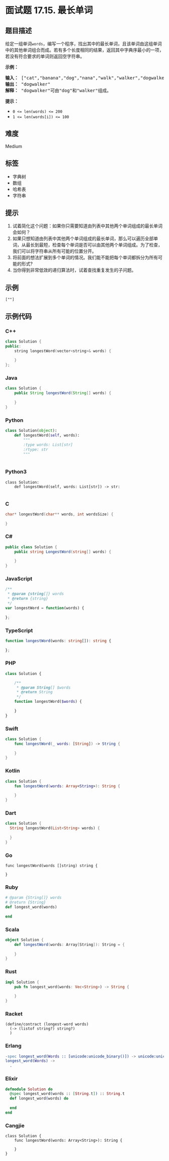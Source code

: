 # 面试题 17.15. 最长单词

## 题目描述

<p>给定一组单词<code>words</code>，编写一个程序，找出其中的最长单词，且该单词由这组单词中的其他单词组合而成。若有多个长度相同的结果，返回其中字典序最小的一项，若没有符合要求的单词则返回空字符串。</p>

<p><strong>示例：</strong></p>

<pre><strong>输入：</strong> [&quot;cat&quot;,&quot;banana&quot;,&quot;dog&quot;,&quot;nana&quot;,&quot;walk&quot;,&quot;walker&quot;,&quot;dogwalker&quot;]
<strong>输出：</strong> &quot;dogwalker&quot;
<strong>解释：</strong> &quot;dogwalker&quot;可由&quot;dog&quot;和&quot;walker&quot;组成。
</pre>

<p><strong>提示：</strong></p>

<ul>
	<li><code>0 &lt;= len(words) &lt;= 200</code></li>
	<li><code>1 &lt;= len(words[i]) &lt;= 100</code></li>
</ul>


## 难度

Medium

## 标签

- 字典树
- 数组
- 哈希表
- 字符串

## 提示

1. 试着简化这个问题：如果你只需要知道由列表中其他两个单词组成的最长单词会如何？
2. 如果只想知道由列表中其他两个单词组成的最长单词，那么可以遍历全部单词，从最长到最短，检查每个单词是否可以由其他两个单词组成。为了检查，我们可以将字符串从所有可能的位置分开。
3. 将前面的想法扩展到多个单词的情况。我们能不能把每个单词都拆分为所有可能的形式?
4. 当你得到非常低效的递归算法时，试着查找重复发生的子问题。

## 示例

```
[""]
```

## 示例代码

### C++

```cpp
class Solution {
public:
    string longestWord(vector<string>& words) {
        
    }
};
```

### Java

```java
class Solution {
    public String longestWord(String[] words) {
        
    }
}
```

### Python

```python
class Solution(object):
    def longestWord(self, words):
        """
        :type words: List[str]
        :rtype: str
        """
        
```

### Python3

```python3
class Solution:
    def longestWord(self, words: List[str]) -> str:
        
```

### C

```c
char* longestWord(char** words, int wordsSize) {
    
}
```

### C#

```csharp
public class Solution {
    public string LongestWord(string[] words) {
        
    }
}
```

### JavaScript

```javascript
/**
 * @param {string[]} words
 * @return {string}
 */
var longestWord = function(words) {
    
};
```

### TypeScript

```typescript
function longestWord(words: string[]): string {
    
};
```

### PHP

```php
class Solution {

    /**
     * @param String[] $words
     * @return String
     */
    function longestWord($words) {
        
    }
}
```

### Swift

```swift
class Solution {
    func longestWord(_ words: [String]) -> String {
        
    }
}
```

### Kotlin

```kotlin
class Solution {
    fun longestWord(words: Array<String>): String {
        
    }
}
```

### Dart

```dart
class Solution {
  String longestWord(List<String> words) {
    
  }
}
```

### Go

```golang
func longestWord(words []string) string {
    
}
```

### Ruby

```ruby
# @param {String[]} words
# @return {String}
def longest_word(words)
    
end
```

### Scala

```scala
object Solution {
    def longestWord(words: Array[String]): String = {
        
    }
}
```

### Rust

```rust
impl Solution {
    pub fn longest_word(words: Vec<String>) -> String {
        
    }
}
```

### Racket

```racket
(define/contract (longest-word words)
  (-> (listof string?) string?)
  )
```

### Erlang

```erlang
-spec longest_word(Words :: [unicode:unicode_binary()]) -> unicode:unicode_binary().
longest_word(Words) ->
  .
```

### Elixir

```elixir
defmodule Solution do
  @spec longest_word(words :: [String.t]) :: String.t
  def longest_word(words) do
    
  end
end
```

### Cangjie

```cangjie
class Solution {
    func longestWord(words: Array<String>): String {

    }
}
```

